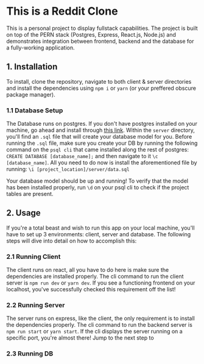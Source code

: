 # This is a Reddit Clone

This is a personal project to display fullstack capabilities.
The project is built on top of the PERN stack (Postgres, Express, React.js, Node.js) and demonstrates integration between frontend, backend and the database for a fully-working application.

## 1. Installation

To install, clone the repository, navigate to both client & server directories and install the dependencies using `npm i` or `yarn` (or your preffered obscure package manager).

### 1.1 Database Setup

The Database runs on postgres. If you don't have postgres installed on your machine, go ahead and install through [this link](https://www.enterprisedb.com/downloads/postgres-postgresql-downloads).
Within the `server` directory, you'll find an `.sql` file that will create your database model for you.
Before running the `.sql` file, make sure you create your DB by running the following command on the `psql cli` that came installed along the rest of postgres: `CREATE DATABASE [database_name];` and then navigate to it `\c [database_name]`.
All you need to do now is install the aforementioned file by running: `\i [project_location]/server/data.sql`

Your database model should be up and running! To verify that the model has been installed properly, run `\d` on your psql cli to check if the project tables are present.

## 2. Usage

If you're a total beast and wish to run this app on your local machine, you'll have to set up 3 environments: client, server and database. The following steps will dive into detail on how to accomplish this:

### 2.1 Running Client

The client runs on react, all you have to do here is make sure the dependencies are installed properly.
The cli command to run the client server is `npm run dev` or `yarn dev`. If you see a functioning frontend on your localhost, you've successfully checked this requirement off the list!

### 2.2 Running Server

The server runs on express, like the client, the only requirement is to install the dependencies properly.
The cli command to run the backend server is `npm run start` or `yarn start`. If the cli displays the server running on a specific port, you're almost there! Jump to the next step to

### 2.3 Running DB
